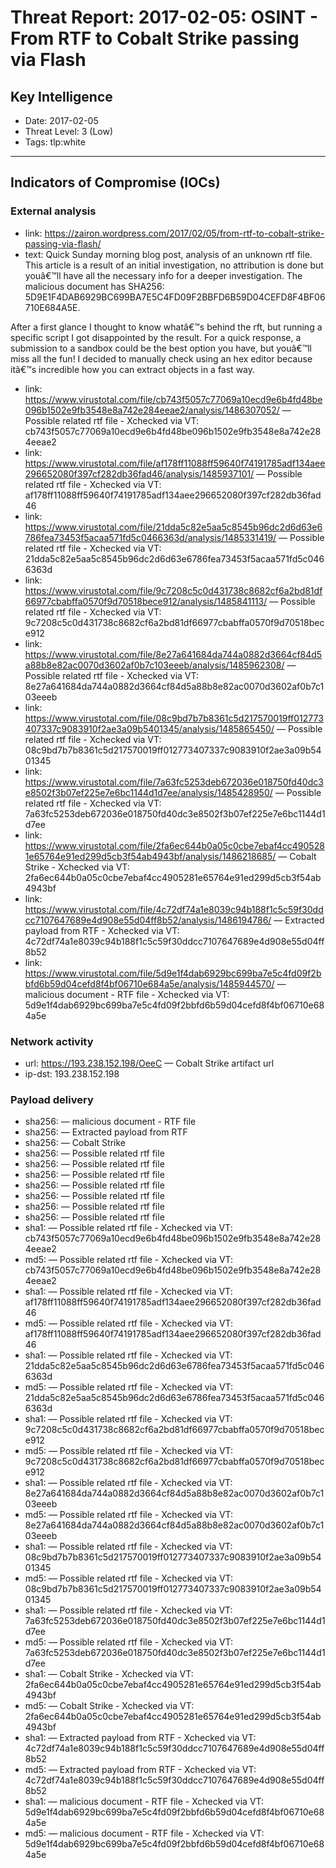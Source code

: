 # Threat Report: 2017-02-05: OSINT - From RTF to Cobalt Strike passing via Flash


## Key Intelligence
* Date: 2017-02-05
* Threat Level: 3 (Low)
* Tags: tlp:white

---

## Indicators of Compromise (IOCs)
### External analysis
* link: https://zairon.wordpress.com/2017/02/05/from-rtf-to-cobalt-strike-passing-via-flash/
* text: Quick Sunday morning blog post, analysis of an unknown rtf file. This article is a result of an initial investigation, no attribution is done but youâ€™ll have all the necessary info for a deeper investigation.
The malicious document has SHA256: 5D9E1F4DAB6929BC699BA7E5C4FD09F2BBFD6B59D04CEFD8F4BF06710E684A5E.

After a first glance I thought to know whatâ€™s behind the rft, but running a specific script I got disappointed by the result. For a quick response, a submission to a sandbox could be the best option you have, but youâ€™ll miss all the fun! I decided to manually check using an hex editor because itâ€™s incredible how you can extract objects in a fast way.
* link: https://www.virustotal.com/file/cb743f5057c77069a10ecd9e6b4fd48be096b1502e9fb3548e8a742e284eeae2/analysis/1486307052/ — Possible related rtf file - Xchecked via VT: cb743f5057c77069a10ecd9e6b4fd48be096b1502e9fb3548e8a742e284eeae2
* link: https://www.virustotal.com/file/af178ff11088ff59640f74191785adf134aee296652080f397cf282db36fad46/analysis/1485937101/ — Possible related rtf file - Xchecked via VT: af178ff11088ff59640f74191785adf134aee296652080f397cf282db36fad46
* link: https://www.virustotal.com/file/21dda5c82e5aa5c8545b96dc2d6d63e6786fea73453f5acaa571fd5c0466363d/analysis/1485331419/ — Possible related rtf file - Xchecked via VT: 21dda5c82e5aa5c8545b96dc2d6d63e6786fea73453f5acaa571fd5c0466363d
* link: https://www.virustotal.com/file/9c7208c5c0d431738c8682cf6a2bd81df66977cbabffa0570f9d70518bece912/analysis/1485841113/ — Possible related rtf file - Xchecked via VT: 9c7208c5c0d431738c8682cf6a2bd81df66977cbabffa0570f9d70518bece912
* link: https://www.virustotal.com/file/8e27a641684da744a0882d3664cf84d5a88b8e82ac0070d3602af0b7c103eeeb/analysis/1485962308/ — Possible related rtf file - Xchecked via VT: 8e27a641684da744a0882d3664cf84d5a88b8e82ac0070d3602af0b7c103eeeb
* link: https://www.virustotal.com/file/08c9bd7b7b8361c5d217570019ff012773407337c9083910f2ae3a09b5401345/analysis/1485865450/ — Possible related rtf file - Xchecked via VT: 08c9bd7b7b8361c5d217570019ff012773407337c9083910f2ae3a09b5401345
* link: https://www.virustotal.com/file/7a63fc5253deb672036e018750fd40dc3e8502f3b07ef225e7e6bc1144d1d7ee/analysis/1485428950/ — Possible related rtf file - Xchecked via VT: 7a63fc5253deb672036e018750fd40dc3e8502f3b07ef225e7e6bc1144d1d7ee
* link: https://www.virustotal.com/file/2fa6ec644b0a05c0cbe7ebaf4cc4905281e65764e91ed299d5cb3f54ab4943bf/analysis/1486218685/ — Cobalt Strike - Xchecked via VT: 2fa6ec644b0a05c0cbe7ebaf4cc4905281e65764e91ed299d5cb3f54ab4943bf
* link: https://www.virustotal.com/file/4c72df74a1e8039c94b188f1c5c59f30ddcc7107647689e4d908e55d04ff8b52/analysis/1486194786/ — Extracted payload from RTF - Xchecked via VT: 4c72df74a1e8039c94b188f1c5c59f30ddcc7107647689e4d908e55d04ff8b52
* link: https://www.virustotal.com/file/5d9e1f4dab6929bc699ba7e5c4fd09f2bbfd6b59d04cefd8f4bf06710e684a5e/analysis/1485944570/ — malicious document - RTF file - Xchecked via VT: 5d9e1f4dab6929bc699ba7e5c4fd09f2bbfd6b59d04cefd8f4bf06710e684a5e

### Network activity
* url: https://193.238.152.198/OeeC — Cobalt Strike artifact url
* ip-dst: 193.238.152.198

### Payload delivery
* sha256: <sha256> — malicious document - RTF file
* sha256: <sha256> — Extracted payload from RTF
* sha256: <sha256> — Cobalt Strike
* sha256: <sha256> — Possible related rtf file
* sha256: <sha256> — Possible related rtf file
* sha256: <sha256> — Possible related rtf file
* sha256: <sha256> — Possible related rtf file
* sha256: <sha256> — Possible related rtf file
* sha256: <sha256> — Possible related rtf file
* sha256: <sha256> — Possible related rtf file
* sha1: <sha1> — Possible related rtf file - Xchecked via VT: cb743f5057c77069a10ecd9e6b4fd48be096b1502e9fb3548e8a742e284eeae2
* md5: <md5> — Possible related rtf file - Xchecked via VT: cb743f5057c77069a10ecd9e6b4fd48be096b1502e9fb3548e8a742e284eeae2
* sha1: <sha1> — Possible related rtf file - Xchecked via VT: af178ff11088ff59640f74191785adf134aee296652080f397cf282db36fad46
* md5: <md5> — Possible related rtf file - Xchecked via VT: af178ff11088ff59640f74191785adf134aee296652080f397cf282db36fad46
* sha1: <sha1> — Possible related rtf file - Xchecked via VT: 21dda5c82e5aa5c8545b96dc2d6d63e6786fea73453f5acaa571fd5c0466363d
* md5: <md5> — Possible related rtf file - Xchecked via VT: 21dda5c82e5aa5c8545b96dc2d6d63e6786fea73453f5acaa571fd5c0466363d
* sha1: <sha1> — Possible related rtf file - Xchecked via VT: 9c7208c5c0d431738c8682cf6a2bd81df66977cbabffa0570f9d70518bece912
* md5: <md5> — Possible related rtf file - Xchecked via VT: 9c7208c5c0d431738c8682cf6a2bd81df66977cbabffa0570f9d70518bece912
* sha1: <sha1> — Possible related rtf file - Xchecked via VT: 8e27a641684da744a0882d3664cf84d5a88b8e82ac0070d3602af0b7c103eeeb
* md5: <md5> — Possible related rtf file - Xchecked via VT: 8e27a641684da744a0882d3664cf84d5a88b8e82ac0070d3602af0b7c103eeeb
* sha1: <sha1> — Possible related rtf file - Xchecked via VT: 08c9bd7b7b8361c5d217570019ff012773407337c9083910f2ae3a09b5401345
* md5: <md5> — Possible related rtf file - Xchecked via VT: 08c9bd7b7b8361c5d217570019ff012773407337c9083910f2ae3a09b5401345
* sha1: <sha1> — Possible related rtf file - Xchecked via VT: 7a63fc5253deb672036e018750fd40dc3e8502f3b07ef225e7e6bc1144d1d7ee
* md5: <md5> — Possible related rtf file - Xchecked via VT: 7a63fc5253deb672036e018750fd40dc3e8502f3b07ef225e7e6bc1144d1d7ee
* sha1: <sha1> — Cobalt Strike - Xchecked via VT: 2fa6ec644b0a05c0cbe7ebaf4cc4905281e65764e91ed299d5cb3f54ab4943bf
* md5: <md5> — Cobalt Strike - Xchecked via VT: 2fa6ec644b0a05c0cbe7ebaf4cc4905281e65764e91ed299d5cb3f54ab4943bf
* sha1: <sha1> — Extracted payload from RTF - Xchecked via VT: 4c72df74a1e8039c94b188f1c5c59f30ddcc7107647689e4d908e55d04ff8b52
* md5: <md5> — Extracted payload from RTF - Xchecked via VT: 4c72df74a1e8039c94b188f1c5c59f30ddcc7107647689e4d908e55d04ff8b52
* sha1: <sha1> — malicious document - RTF file - Xchecked via VT: 5d9e1f4dab6929bc699ba7e5c4fd09f2bbfd6b59d04cefd8f4bf06710e684a5e
* md5: <md5> — malicious document - RTF file - Xchecked via VT: 5d9e1f4dab6929bc699ba7e5c4fd09f2bbfd6b59d04cefd8f4bf06710e684a5e
